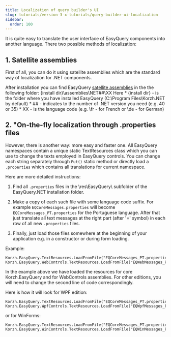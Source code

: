 ```yaml
---
title: Localization of query builder's UI
slug: tutorials/version-3-x-tutorials/query-builder-ui-localization
sidebar:
  order: 100
---
```


It is quite easy to translate the user interface of EasyQuery components into another language. There two possible methods of localization:

## 1. Satellite assemblies

First of all, you can do it using satellite assemblies which are the standard way of localization for .NET components.

After installation you can find EasyQuery [satellite assemblies](https://blogs.msdn.microsoft.com/global_developer/2011/07/22/introduction-to-satellite-assemblies/) in the the following folder: {install dir}\assemblies\NET##\XX Here * {install dir} - is the folder where you have installed EasyQuery (C:\Program Files\Korzh.NET by default) * ## - indicates to the number of .NET version you need (e.g. 40 or 35) * XX - is the language code (e.g. \fr - for French or \de - for German)

## 2. "On-the-fly localization through .properties files

However, there is another way: more easy and faster one. All EasyQuery namespaces contain a unique static TextResources class which you can use to change the texts employed in EasyQuery controls. You can change each string separately through `Put()` static method or directly load a `.properties` which contains all translations for current namespace.

Here are more detailed instructions:

1) Find all `.properties` files in the \res\EasyQuery\ subfolder of the EasyQuery.NET installation folder.

2) Make a copy of each such file with some language code suffix. For example `EQCoreMessages.properties` will become `EQCoreMessages_PT.properties` for the Portuguese language. After that just translate all text messages at the right part (after '=' symbol) in each row of all new `.properties` files.

3) Finally, just load those files somewhere at the beginning of your application e.g. in a constructor or during form loading.

Example: 

```
Korzh.EasyQuery.TextResources.LoadFromFile("EQCoreMessages_PT.properties");
Korzh.EasyQuery.WebControls.TextResources.LoadFromFile("EQWebMessages_PT.properties");
```

In the example above we have loaded the resources for core Korzh.EasyQuery and for WebControls assemblies. For other editions, you will need to change the second line of code correspondingly.

Here is how it will look for WPF edition: 

```
Korzh.EasyQuery.TextResources.LoadFromFile("EQCoreMessages_PT.properties");
Korzh.EasyQuery.WpfControls.TextResources.LoadFromFile("EQWpfMessages_PT.properties");
```

or for WinForms: 

```
Korzh.EasyQuery.TextResources.LoadFromFile("EQCoreMessages_PT.properties");
Korzh.EasyQuery.WinControls.TextResources.LoadFromFile("EQWinMessages_PT.properties");
```
